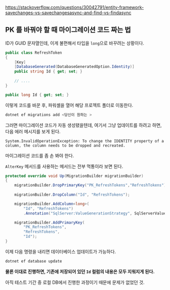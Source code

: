 https://stackoverflow.com/questions/30042791/entity-framework-savechanges-vs-savechangesasync-and-find-vs-findasync





## PK 를 바꿔야 할 때 마이그레이션 코드 짜는 법

ID가 GUID 문자열인데,  이게 불편해서 타입을 `long`으로 바꾸려는 상황이다.

```c#
public class RefreshToken
{
    [Key]
    [DatabaseGenerated(DatabaseGeneratedOption.Identity)]
    public string Id { get; set; }
    
    // ....
}
```

```c#
public long Id { get; set; }
```

이렇게 코드를 바꾼 후, 파워셸을 열어 해당 프로젝트 폴더로 이동한다.



```powershell
dotnet ef migrations add <당신이 원하는 >
```



그러면 마이그레이션 코드가 자동 생성됐을텐데,  여기서 그냥 업데이트를 하려고 하면, 다음 에러 메시지를 보게 된다.

```
System.InvalidOperationException: To change the IDENTITY property of a column, the column needs to be dropped and recreated.
```



마이그레이션 코드를 좀 손 봐야 한다.

`AlterKey` 메서드를 사용하는 메서드는 전부 먹통이라 보면 된다.

```c#
protected override void Up(MigrationBuilder migrationBuilder)
{
    migrationBuilder.DropPrimaryKey("PK_RefreshTokens","RefreshTokens");
    
    migrationBuilder.DropColumn("Id", "RefreshTokens");

    migrationBuilder.AddColumn<long>(
        "Id", "RefreshTokens")
        .Annotation("SqlServer:ValueGenerationStrategy", SqlServerValueGenerationStrategy.IdentityColumn);

    migrationBuilder.AddPrimaryKey(
        "PK_RefreshTokens", 
        "RefreshTokens", 
        "Id");
}
```



이제 다음 명령을 내리면 데이터베이스 업데이트가 가능하다.

```powershell
dotnet ef database update
```



**물론 이대로 진행하면, 기존에 저장되어 있던 `Id` 컬럼의 내용은 모두 지워지게 된다.**

아직 테스트 기간 중 로컬 DB에서 진행한 과정이기 때문에 문제가 없었던 것.